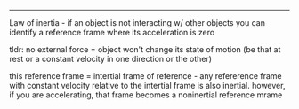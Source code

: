 
----
Law of inertia - if an object is not interacting w/ other objects you can identify a reference frame where its acceleration is zero

tldr: no external force = object won't change its state of motion (be that at rest or a constant velocity in one direction or the other)

this reference frame = intertial frame of reference - any refererence frame with constant velocity relative to the intertial frame is also inertial. 
however, if you are accelerating, that frame becomes a noninertial reference mrame
